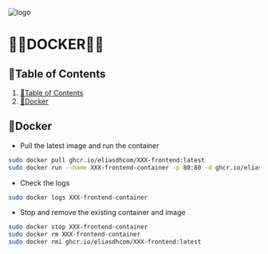 ![logo](https://eliasdh.com/assets/media/images/logo-github.png)
# 💙🤍DOCKER🤍💙

## 📘Table of Contents

1. [📘Table of Contents](#📘table-of-contents)
2. [🚀Docker](#🚀docker)

## 🚀Docker

- Pull the latest image and run the container
```bash
sudo docker pull ghcr.io/eliasdhcom/XXX-frontend:latest
sudo docker run --name XXX-frontend-container -p 80:80 -d ghcr.io/eliasdhcom/XXX-frontend:latest
```

- Check the logs
```bash
sudo docker logs XXX-frontend-container
```

- Stop and remove the existing container and image
```bash
sudo docker stop XXX-frontend-container
sudo docker rm XXX-frontend-container
sudo docker rmi ghcr.io/eliasdhcom/XXX-frontend:latest
```

